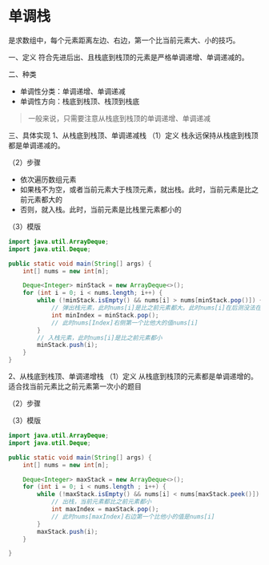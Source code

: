 # 单调栈

是求数组中，每个元素距离左边、右边，第一个比当前元素大、小的技巧。

一、定义
符合先进后出、且栈底到栈顶的元素是严格单调递增、单调递减的。

二、种类
- 单调性分类：单调递增、单调递减
- 单调性方向：栈底到栈顶、栈顶到栈底

> 一般来说，只需要注意从栈底到栈顶的单调递增、单调递减

三、具体实现
1、从栈底到栈顶、单调递减栈
（1）定义
栈永远保持从栈底到栈顶都是单调递减的。

（2）步骤
- 依次遍历数组元素
- 如果栈不为空，或者当前元素大于栈顶元素，就出栈。此时，当前元素是比之前元素都大的
- 否则，就入栈。此时，当前元素是比栈里元素都小的

（3）模版
```java
import java.util.ArrayDeque;
import java.util.Deque;

public static void main(String[] args) {
    int[] nums = new int[n];

    Deque<Integer> minStack = new ArrayDeque<>();
    for (int i = 0; i < nums.length; i++) {
        while (!minStack.isEmpty() && nums[i] > nums[minStack.pop()]) {
            // 弹出栈元素，此时nums[i]是比之前元素都大。此时nums[i]在后测没法在连续了
            int minIndex = minStack.pop();
            // 此时nums[Index]右侧第一个比他大的值nums[i]
        }
        // 入栈元素，此时nums[i]是比之前元素都小
        minStack.push(i);
    }
}

```

2、从栈底到栈顶、单调递增栈
（1）定义
从栈底到栈顶的元素都是单调递增的。适合找当前元素比之前元素第一次小的题目

（2）步骤

（3）模版

```java
import java.util.ArrayDeque;
import java.util.Deque;

public static void main(String[] args) {
    int[] nums = new int[n];

    Deque<Integer> maxStack = new ArrayDeque<>();
    for (int i = 0; i < nums.length ; i++) {
        while (!maxStack.isEmpty() && nums[i] < nums[maxStack.peek()]) {
            // 出栈，当前元素都比之前元素都小
            int maxIndex = maxStack.pop();
            // 此时nums[maxIndex]右边第一个比他小的值是nums[i]
        }
        maxStack.push(i);
    }

}
```
